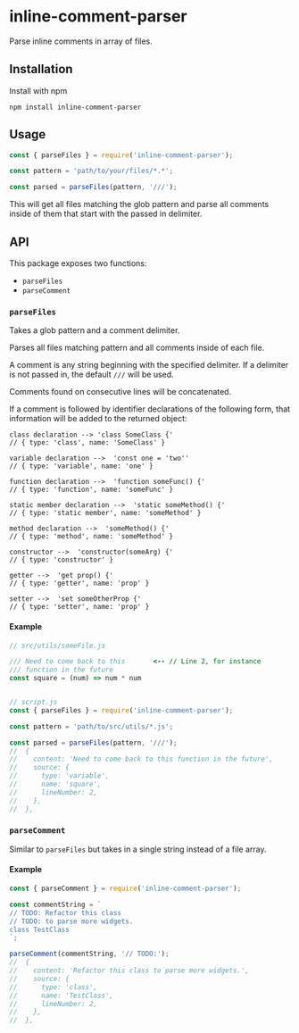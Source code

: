 # inline-comment-parser

Parse inline comments in array of files.

## Installation

Install with npm

```
npm install inline-comment-parser
```

## Usage

```js
const { parseFiles } = require('inline-comment-parser');

const pattern = 'path/to/your/files/*.*';

const parsed = parseFiles(pattern, '///');
```

This will get all files matching the glob pattern and parse all comments inside of them that start with the passed in delimiter.

## API

This package exposes two functions:

- `parseFiles`
- `parseComment`

### `parseFiles`

Takes a glob pattern and a comment delimiter.

Parses all files matching pattern and all comments inside of each file.

A comment is any string beginning with the specified delimiter. If a delimiter is not passed in, the default `///` will be used.

Comments found on consecutive lines will be concatenated.

If a comment is followed by identifier declarations of the following form, that information will be added to the returned object:

```
class declaration --> 'class SomeClass {'
// { type: 'class', name: 'SomeClass' }

variable declaration -->  'const one = 'two''
// { type: 'variable', name: 'one' }

function declaration -->  'function someFunc() {'
// { type: 'function', name: 'someFunc' }

static member declaration -->  'static someMethod() {'
// { type: 'static member', name: 'someMethod' }

method declaration -->  'someMethod() {'
// { type: 'method', name: 'someMethod' }

constructor -->  'constructor(someArg) {'
// { type: 'constructor' }

getter -->  'get prop() {'
// { type: 'getter', name: 'prop' }

setter -->  'set someOtherProp {'
// { type: 'setter', name: 'prop' }

```

#### Example

```js
// src/utils/someFile.js

/// Need to come back to this       <-- // Line 2, for instance
/// function in the future          
const square = (num) => num * num 


// script.js
const { parseFiles } = require('inline-comment-parser');

const pattern = 'path/to/src/utils/*.js';

const parsed = parseFiles(pattern, '///');
//  {
//    content: 'Need to come back to this function in the future',
//    source: {
//      type: 'variable',
//      name: 'square',
//      lineNumber: 2,
//    },
//  },
```

### `parseComment`

Similar to `parseFiles` but takes in a single string instead of a file array.

#### Example

```js
const { parseComment } = require('inline-comment-parser');

const commentString = `
// TODO: Refactor this class
// TODO: to parse more widgets.
class TestClass
`;

parseComment(commentString, '// TODO:');
//  {
//    content: 'Refactor this class to parse more widgets.',
//    source: {
//      type: 'class',
//      name: 'TestClass',
//      lineNumber: 2,
//    },
//  },
```